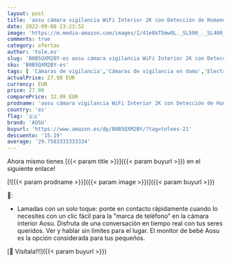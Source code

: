 ```yaml
---
layout: post
title: 'aosu cámara vigilancia WiFi Interior 2K con Detección de Humano  Visión Nocturna 360° con Sirena  Audio Bidireccional  Modo de Privacidad  Compatible con Alexa 5/2.4 GHz Wi-Fi  1 Paquete '
date: 2022-09-08 23:23:52
image: 'https://m.media-amazon.com/images/I/41e8kT5mw0L._SL500_._SL400_.jpg'
comments: true
category: ofertas
author: 'tole.es'
slug: 'B0B5QXM2BY-es aosu cámara vigilancia WiFi Interior 2K con Detección de...'
sku: 'B0B5QXM2BY-es'
tags: [ 'Cámaras de vigilancia','Cámaras de vigilancia en domo','Electrónica','Fotografía y videocámaras','alexa','aosu','🇪🇸', ]
actualPrice: 27.98 EUR
currency: EUR
price: 27.98
comparePrice: 32.99 EUR
prodname: 'aosu cámara vigilancia WiFi Interior 2K con Detección de Humano  Visión Nocturna 360° con Sirena  Audio Bidireccional  Modo de Privacidad  Compatible con Alexa 5/2.4 GHz Wi-Fi  1 Paquete '
country: 'es'
flag: '🇪🇸'
brand: 'AOSU'
buyurl: 'https://www.amazon.es/dp/B0B5QXM2BY/?tag=tolees-21'
descuento: '15.19'
average: '29.7583333333334'
---
```


Ahora mismo tienes [{{< param title >}}]({{< param buyurl >}}) en el siguiente enlace!

[![{{< param prodname >}}]({{< param image >}})]({{< param buyurl >}})

🔎:

- Lamadas con un solo toque: ponte en contacto rápidamente cuando lo necesites con un clic fácil para la "marca de teléfono" en la cámara interior Aosu. Disfruta de una conversación en tiempo real con tus seres queridos. Ver y hablar sin límites para el lugar. El monitor de bebé Aosu es la opción considerada para tus pequeños.

[🛒 Visítala!!!]({{< param buyurl >}})
